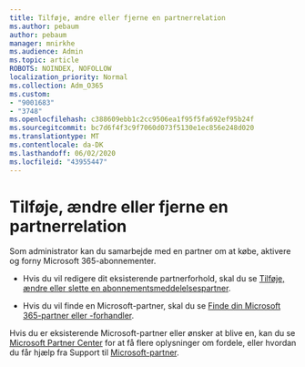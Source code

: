 ```yaml
---
title: Tilføje, ændre eller fjerne en partnerrelation
ms.author: pebaum
author: pebaum
manager: mnirkhe
ms.audience: Admin
ms.topic: article
ROBOTS: NOINDEX, NOFOLLOW
localization_priority: Normal
ms.collection: Adm_O365
ms.custom:
- "9001683"
- "3748"
ms.openlocfilehash: c388609ebb1c2cc9506ea1f95f5fa692ef95b24f
ms.sourcegitcommit: bc7d6f4f3c9f7060d073f5130e1ec856e248d020
ms.translationtype: MT
ms.contentlocale: da-DK
ms.lasthandoff: 06/02/2020
ms.locfileid: "43955447"
---
```

# <a name="add-change-or-remove-a-partner-relationship"></a>Tilføje, ændre eller fjerne en partnerrelation

Som administrator kan du samarbejde med en partner om at købe, aktivere og forny Microsoft 365-abonnementer. 

- Hvis du vil redigere dit eksisterende partnerforhold, skal du se [Tilføje, ændre eller slette en abonnementsmeddelelsespartner](https://docs.microsoft.com/microsoft-365/admin/misc/add-partner?view=o365-worldwide).

- Hvis du vil finde en Microsoft-partner, skal du se [Finde din Microsoft 365-partner eller -forhandler](https://docs.microsoft.com/microsoft-365/admin/manage/find-your-partner-or-reseller?view=o365-worldwide).

Hvis du er eksisterende Microsoft-partner eller ønsker at blive en, kan du se [Microsoft Partner Center](https://support.microsoft.com/help/4499930/partner-center-overview) for at få flere oplysninger om fordele, eller hvordan du får hjælp fra Support til [Microsoft-partner](https://aka.ms/partnersupport).
